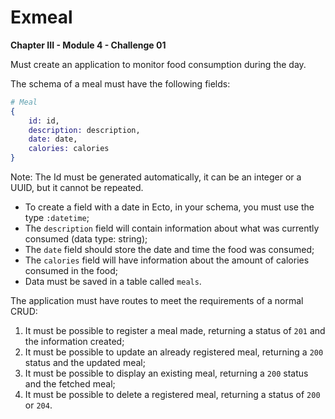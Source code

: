 # Exmeal

**Chapter III - Module 4 - Challenge 01**

Must create an application to monitor food consumption during the day.

The schema of a meal must have the following fields:
```elixir
# Meal
{
	id: id,
	description: description,
	date: date,
	calories: calories
}
```
Note: The Id must be generated automatically, it can be an integer or a UUID, but it cannot be repeated.

- To create a field with a date in Ecto, in your schema, you must use the type `:datetime`;
- The `description` field will contain information about what was currently consumed (data type: string);
- The `date` field should store the date and time the food was consumed;
- The `calories` field will have information about the amount of calories consumed in the food;
- Data must be saved in a table called `meals`.

The application must have routes to meet the requirements of a normal CRUD:

1. It must be possible to register a meal made, returning a status of `201` and the information created;
2. It must be possible to update an already registered meal, returning a `200` status and the updated meal;
3. It must be possible to display an existing meal, returning a `200` status and the fetched meal;
4. It must be possible to delete a registered meal, returning a status of `200` or `204`.
